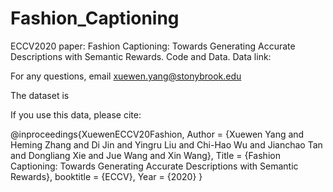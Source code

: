 # Fashion_Captioning
ECCV2020 paper: Fashion Captioning: Towards Generating Accurate Descriptions with Semantic Rewards. Code and Data.
Data link: 

For any questions, email xuewen.yang@stonybrook.edu

The dataset is 

If you use this data, please cite:

@inproceedings{XuewenECCV20Fashion,
Author = {Xuewen Yang and Heming Zhang and Di Jin and Yingru Liu and Chi-Hao Wu and Jianchao Tan and Dongliang Xie and Jue Wang and Xin Wang},
Title = {Fashion Captioning: Towards Generating Accurate Descriptions with Semantic Rewards},
booktitle = {ECCV},
Year = {2020}
}


